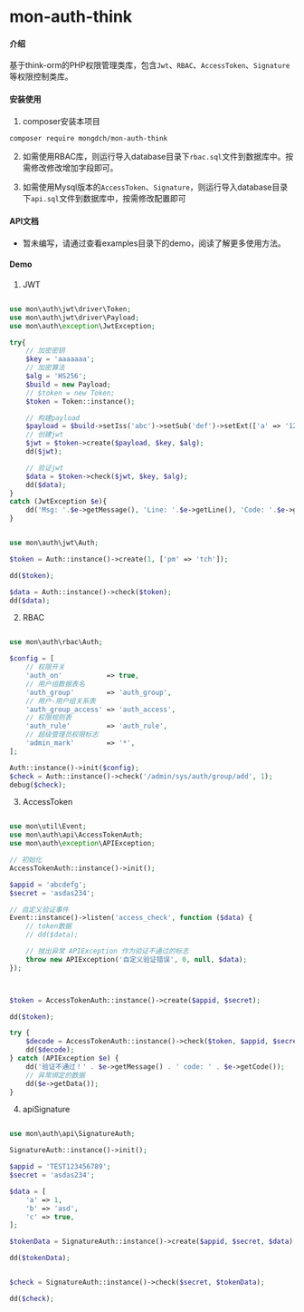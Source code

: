 # mon-auth-think

#### 介绍

基于think-orm的PHP权限管理类库，包含`Jwt`、`RBAC`、`AccessToken`、`Signature`等权限控制类库。


#### 安装使用

1. composer安装本项目

```bash
composer require mongdch/mon-auth-think
```

2. 如需使用RBAC库，则运行导入database目录下`rbac.sql`文件到数据库中。按需修改修改增加字段即可。

3. 如需使用Mysql版本的`AccessToken`、`Signature`，则运行导入database目录下`api.sql`文件到数据库中，按需修改配置即可


#### API文档

- 暂未编写，请通过查看examples目录下的demo，阅读了解更多使用方法。


#### Demo

1. JWT

```php

use mon\auth\jwt\driver\Token;
use mon\auth\jwt\driver\Payload;
use mon\auth\exception\JwtException;

try{
	// 加密密钥
	$key = 'aaaaaaa';
	// 加密算法
	$alg = 'HS256';
	$build = new Payload;
	// $token = new Token;
	$token = Token::instance();

	// 构建payload
	$payload = $build->setIss('abc')->setSub('def')->setExt(['a' => '123'])->setExp(3600)->setAud('127.0.0.1');
	// 创建jwt
	$jwt = $token->create($payload, $key, $alg);
	dd($jwt);

	// 验证jwt
	$data = $token->check($jwt, $key, $alg);
	dd($data);
}
catch (JwtException $e){
	dd('Msg: '.$e->getMessage(), 'Line: '.$e->getLine(), 'Code: '.$e->getCode());
}

```

```php

use mon\auth\jwt\Auth;

$token = Auth::instance()->create(1, ['pm' => 'tch']);

dd($token);

$data = Auth::instance()->check($token);
dd($data);

```

2. RBAC

```php

use mon\auth\rbac\Auth;

$config = [
    // 权限开关
    'auth_on'           => true,
    // 用户组数据表名               
    'auth_group'        => 'auth_group',
    // 用户-用户组关系表     
    'auth_group_access' => 'auth_access',
    // 权限规则表    
    'auth_rule'         => 'auth_rule',
    // 超级管理员权限标志       
    'admin_mark'        => '*',
];

Auth::instance()->init($config);
$check = Auth::instance()->check('/admin/sys/auth/group/add', 1);
debug($check);

```

3. AccessToken

```php

use mon\util\Event;
use mon\auth\api\AccessTokenAuth;
use mon\auth\exception\APIException;

// 初始化
AccessTokenAuth::instance()->init();

$appid = 'abcdefg';
$secret = 'asdas234';

// 自定义验证事件
Event::instance()->listen('access_check', function ($data) {
    // token数据
    // dd($data);

    // 抛出异常 APIException 作为验证不通过的标志
    throw new APIException('自定义验证错误', 0, null, $data);
});



$token = AccessTokenAuth::instance()->create($appid, $secret);

dd($token);

try {
    $decode = AccessTokenAuth::instance()->check($token, $appid, $secret);
    dd($decode);
} catch (APIException $e) {
    dd('验证不通过！' . $e->getMessage() . ' code: ' . $e->getCode());
    // 异常绑定的数据
    dd($e->getData());
}


```

4. apiSignature

```php

use mon\auth\api\SignatureAuth;

SignatureAuth::instance()->init();

$appid = 'TEST123456789';
$secret = 'asdas234';

$data = [
    'a' => 1,
    'b' => 'asd',
    'c' => true,
];

$tokenData = SignatureAuth::instance()->create($appid, $secret, $data);

dd($tokenData);


$check = SignatureAuth::instance()->check($secret, $tokenData);

dd($check);

```
